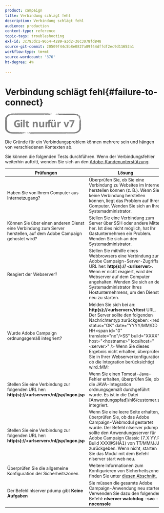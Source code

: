 ```yaml
---
product: campaign
title: Verbindung schlägt fehl
description: Verbindung schlägt fehl
audience: production
content-type: reference
topic-tags: troubleshooting
exl-id: 3c793dc1-9654-4289-a3d2-30c3078fd848
source-git-commit: 20509f44c5b8e0827a09f44dffdf2ec9d11652a1
workflow-type: tm+mt
source-wordcount: '376'
ht-degree: 4%

---
```


# Verbindung schlägt fehl{#failure-to-connect}

![](../../assets/v7-only.svg)

Die Gründe für ein Verbindungsproblem können mehrere sein und hängen von verschiedenen Kontexten ab.

Sie können die folgenden Tests durchführen. Wenn der Verbindungsfehler weiterhin auftritt, wenden Sie sich an den [Adobe-Kundenunterstützung](https://helpx.adobe.com/de/enterprise/admin-guide.html/enterprise/using/support-for-experience-cloud.ug.html).



<table> 
<thead> 
<tr> 
<th>Prüfungen<br /> </th> 
<th>Lösung<br /> </th> 
</tr> 
</thead> 
<tbody> 
<tr> 
<td>Haben Sie von Ihrem Computer aus Internetzugang?</td> 
<td>Überprüfen Sie, ob Sie eine Verbindung zu Websites im Internet herstellen können (z. B.). Wenn Sie keine Verbindung herstellen können, liegt das Problem auf Ihrem Computer. Wenden Sie sich an Ihren Systemadministrator.</td>
</tr>
<tr> 
<td>Können Sie über einen anderen Dienst eine Verbindung zum Server herstellen, auf dem Adobe Campaign gehostet wird?</td> 
<td>Stellen Sie eine Verbindung zum Server über SSH oder andere Mittel her. Ist dies nicht möglich, hat Ihr Gastunternehmen ein Problem. Wenden Sie sich an den Systemadministrator.</td>
</tr>
<tr> 
<td>Reagiert der Webserver?</td> 
<td>Stellen Sie mithilfe eines Webbrowsers eine Verbindung zur Adobe Campaign-Server-Zugriffs-URL her: <b>http(s):// &lt;urlserver&gt;</b>. Wenn er nicht reagiert, wird der Webserver auf dem Computer angehalten. Wenden Sie sich an den Systemadministrator Ihres Hostunternehmens, um den Dienst neu zu starten.</td>
</tr>
<tr> 
<td>Wurde Adobe Campaign ordnungsgemäß integriert?</td> 
<td>Melden Sie sich bei an: <b>http(s)://&lt;urlserver&gt;/r/test</b> URL. Der Server sollte den folgenden Nachrichtentyp zurückgeben: &lt;redir status="OK" date="YYYY/MM/DD HH&lt;span id="0" translate="no"/&gt;SS" build="XXXX" host="&lt;hostname&gt;" localhost="&lt;server&gt;" /&gt;
Wenn Sie dieses Ergebnis nicht erhalten, überprüfen Sie in Ihrer Webserverkonfiguration, ob die Integration berücksichtigt wird.:MM:</td>
</tr>
<tr> 
<td>Stellen Sie eine Verbindung zur folgenden URL her: <b>http(s)://&lt;urlserver&gt;/nl/jsp/logon.jsp</b></td>
<td>Wenn Sie einen Tomcat-Java-Fehler erhalten, überprüfen Sie, ob die JAVA-Integration ordnungsgemäß durchgeführt wurde. Es ist in die Datei [Anwendungspfad]/nl6/customer.sh integriert.</td>
</tr>
<tr> 
<td>Stellen Sie eine Verbindung zur folgenden URL her: <b>http(s)://&lt;urlserver&gt;/nl/jsp/logon.jsp</b></td>
<td>Wenn Sie eine leere Seite erhalten, überprüfen Sie, ob das Adobe Campaign-Webmodul gestartet wurde. Der Befehl nlserver pdump sollte den Anwendungsserver für Adobe Campaign Classic (7.X YY.R Build XXX@SHA1) von TT/MM/JJJJ zurückgeben. Wenn nicht, starten Sie das Modul mit dem Befehl nlserver start web neu.</td>
</tr>
<tr>
<td>Überprüfen Sie die allgemeine Konfiguration der Sicherheitszonen.</td>
<td>Weitere Informationen zum Konfigurieren von Sicherheitszonen finden Sie unter <a href="https://experienceleague.adobe.com/docs/campaign-classic/using/installing-campaign-classic/additional-configurations/configuring-campaign-server.html?lang=en#configuring-campaign-server"/>diesen Abschnitt.</a></td>
</tr>
<tr>
<td>Der Befehl nlserver pdump gibt <b>Keine Aufgaben</b></td>
<td>Sie müssen die gesamte Adobe Campaign-Anwendung neu starten. Verwenden Sie dazu den folgenden Befehl: <b>nlserver watchdog -svc -noconsole</b></td>
</tr>
</tbody> 
</table>
